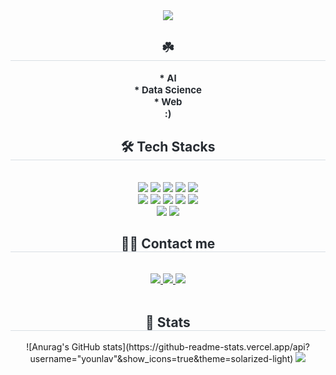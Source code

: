 <div align= "center">
    <img src="https://capsule-render.vercel.app/api?type=waving&color=0:b6c954,100:73aa55&height=240&text=Hello!%20I'm%20Youn%20Hyeonseo☘️&animation=fadeIn&fontColor=ffffff&fontSize=40" />
    </div>
    <div align= "center"> 
    <h2 style="border-bottom: 1px solid #d8dee4; color: #282d33;"> ☘️ </h2>  
    <div style="font-weight: 700; font-size: 15px; text-align: center; color: #282d33;"> * AI</br></li>* Data Science</br></li>* Web</li></br></li>:) </div> 
    </div>
    <div align= "center">
    <h2 style="border-bottom: 1px solid #d8dee4; color: #282d33;"> 🛠️ Tech Stacks </h2> <br> 
    <div style="margin: 0 auto; text-align: center;" align= "center"> <img src="https://img.shields.io/badge/Discord-5865F2?style=for-the-badge&logo=Discord&logoColor=white">
          <img src="https://img.shields.io/badge/C-A8B9CC?style=for-the-badge&logo=C&logoColor=white">
          <img src="https://img.shields.io/badge/Git-F05032?style=for-the-badge&logo=Git&logoColor=white">
          <img src="https://img.shields.io/badge/Github-181717?style=for-the-badge&logo=Github&logoColor=white">
          <img src="https://img.shields.io/badge/HTML5-E34F26?style=for-the-badge&logo=HTML5&logoColor=white">
          <br/><img src="https://img.shields.io/badge/CSS3-1572B6?style=for-the-badge&logo=CSS3&logoColor=white">
          <img src="https://img.shields.io/badge/Javascript-F7DF1E?style=for-the-badge&logo=Javascript&logoColor=white">
          <img src="https://img.shields.io/badge/Notion-000000?style=for-the-badge&logo=Notion&logoColor=white">
          <img src="https://img.shields.io/badge/Python-3776AB?style=for-the-badge&logo=Python&logoColor=white">
          <img src="https://img.shields.io/badge/React-61DAFB?style=for-the-badge&logo=React&logoColor=white">
          <br/><img src="https://img.shields.io/badge/Slack-4A154B?style=for-the-badge&logo=Slack&logoColor=white">
          <img src="https://img.shields.io/badge/StyledComponents-DB7093?style=for-the-badge&logo=StyledComponents&logoColor=white">
          </div>
    </div>
    <div align= "center">
    <h2 style="border-bottom: 1px solid #d8dee4; color: #282d33;"> 🧑‍💻 Contact me </h2> <br> 
    <div align= "center"> <a href=https://cool-domado.tistory.com/> <img src="https://img.shields.io/badge/Tistory-000000?style=for-the-badge&logo=Tistory&logoColor=white&link=https://cool-domado.tistory.com/"> </a>
         <a href=https://humorous-car-cbe.notion.site/Hyeonseo-Youn-164b05c9db5a809e8306c9627bd60214?pvs=4> <img src="https://img.shields.io/badge/Notion-000000?style=for-the-badge&logo=Notion&logoColor=white&link=https://humorous-car-cbe.notion.site/Hyeonseo-Youn-164b05c9db5a809e8306c9627bd60214?pvs=4"> </a>
         <a href=mailto:yhs010708@hufs.ac.kr> <img src="https://img.shields.io/badge/Gmail-EA4335?style=for-the-badge&logo=Gmail&logoColor=white&link=mailto:yhs010708@hufs.ac.kr"> </a>
          </div>  <br> 
    <div align= "center">  </div> 
    </div>
    <div align= "center"> 
    <h2 style="border-bottom: 1px solid #d8dee4; color: #282d33;"> 🏅 Stats </h2>
        ![Anurag's GitHub stats](https://github-readme-stats.vercel.app/api?username="younlav"&show_icons=true&theme=solarized-light)
        <img src="https://github-readme-stats.vercel.app/api/top-langs/?username=younlav&layout=compact&bg_color=180,ffffff,00000000&title_color=000000&text_color=000000"
           /> </div> 
    </div>
    
